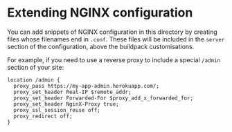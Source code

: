 # Extending NGINX configuration

You can add snippets of NGINX configuration in this directory by creating files whose filenames end in `.conf`.  These files will be included in the `server` section of the configuration, above the buildpack customisations.

For example, if you need to use a reverse proxy to include a special `/admin` section of your site:

```
location /admin {
  proxy_pass https://my-app-admin.herokuapp.com/;
  proxy_set_header Real-IP $remote_addr;
  proxy_set_header Forwarded-For $proxy_add_x_forwarded_for;
  proxy_set_header NginX-Proxy true;
  proxy_ssl_session_reuse off;
  proxy_redirect off;
}
```
